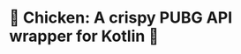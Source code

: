 # :construction: Chicken: A crispy PUBG API wrapper for Kotlin :poultry_leg:

<!--
> Japanized readme is [here](https://github.com/blackbracken/Chicken/blob/master/README.ja.md).
-->